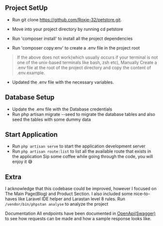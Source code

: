 ## Project SetUp

- Run git clone <https://github.com/Roxie-32/petstore.git>.

- Move into your project directory by running cd petstore

- Run 'composer install' to install all the project dependencies

- Run 'composer copy:env' to create a .env file in the project root

> If the above does not work(which usually occurs if your terminal is not one of the unix-based terminals like bash, zsh etc), Manually Create a .env file at the root of the project directory and copy the content of .env.example.

- Updated the .env file with the necessary variables.

## Database Setup

- Update the .env file with the Database credentials
- Run php artisan migrate --seed to migrate the database tables and also seed the tables with some dummy data

## Start Application

- Run `php artisan serve` to start the application development server
- Run `php artisan route:list` to list all the available route that exists in the application
Sip some coffee while going through the code, you will enjoy it 😅

## Extra

I acknowledge that this codebase could be improved, however I focused on The Main Page(Blog)  and Product Section. I also included some nice-to-haves like Laravel IDE helper and Larastan level 8 rules. Run `/vendor/bin/phpstan analyse` to analyze the project

Documentation
All endpoints have been documented in [OpenApi(Swagger)](https://app.swaggerhub.com/apis-docs/FIZZYFLEXY397/PetShop/1.0) to see how requests can be made and how a sample response looks like.
